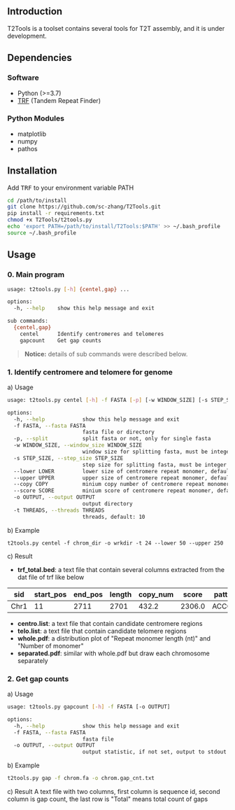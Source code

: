 ## Introduction
T2Tools is a toolset contains several tools for T2T assembly, and it is under development.

## Dependencies
### Software
* Python (>=3.7)
* [TRF](https://github.com/Benson-Genomics-Lab/TRF) (Tandem Repeat Finder)
### Python Modules
* matplotlib
* numpy
* pathos


## Installation

Add <kbd>TRF</kbd> to your environment variable PATH
```bash
cd /path/to/install
git clone https://github.com/sc-zhang/T2Tools.git
pip install -r requirements.txt
chmod +x T2Tools/t2tools.py
echo 'export PATH=/path/to/install/T2Tools:$PATH' >> ~/.bash_profile
source ~/.bash_profile
```


## Usage

### 0. Main program
```bash
usage: t2tools.py [-h] {centel,gap} ...

options:
  -h, --help    show this help message and exit

sub commands:
  {centel,gap}
    centel      Identify centromeres and telomeres
    gapcount    Get gap counts
```
> **Notice:** details of sub commands were described below.


### 1. Identify centromere and telomere for genome
a) Usage
```bash
usage: t2tools.py centel [-h] -f FASTA [-p] [-w WINDOW_SIZE] [-s STEP_SIZE] [--lower LOWER] [--upper UPPER] [--copy COPY] [--score SCORE] -o OUTPUT [-t THREADS]

options:
  -h, --help            show this help message and exit
  -f FASTA, --fasta FASTA
                        fasta file or directory
  -p, --split           split fasta or not, only for single fasta
  -w WINDOW_SIZE, --window_size WINDOW_SIZE
                        window size for splitting fasta, must be integer or scientific notation, like: 10000, 1e4
  -s STEP_SIZE, --step_size STEP_SIZE
                        step size for splitting fasta, must be integer or scientific notation, like: 10000, 1e4
  --lower LOWER         lower size of centromere repeat monomer, default=50
  --upper UPPER         upper size of centromere repeat monomer, default=200
  --copy COPY           minium copy number of centromere repeat monomer, default=10
  --score SCORE         minium score of centromere repeat monomer, default=2000
  -o OUTPUT, --output OUTPUT
                        output directory
  -t THREADS, --threads THREADS
                        threads, default: 10
```

b) Example
```shell
t2tools.py centel -f chrom_dir -o wrkdir -t 24 --lower 50 --upper 250
```

c) Result
* **trf_total.bed**: a text file that contain several columns extracted from the dat file of trf like below

| sid  | start_pos | end_pos | length | copy_num | score  | pattern | seq                         |
|------|-----------|---------|--------|----------|--------|---------|-----------------------------|
| Chr1 | 11        | 2711    | 2701   | 432.2    | 2306.0 | ACCCTA  | ACCCTAACCCTAACCCTAACCCTA... |

* **centro.list**: a text file that contain candidate centromere regions
* **telo.list**: a text file that contain candidate telomere regions
* **whole.pdf**: a distribution plot of "Repeat monomer length (nt)" and "Number of monomer"
* **separated.pdf**: similar with whole.pdf but draw each chromosome separately 


### 2. Get gap counts
a) Usage
```bash
usage: t2tools.py gapcount [-h] -f FASTA [-o OUTPUT]

options:
  -h, --help            show this help message and exit
  -f FASTA, --fasta FASTA
                        fasta file
  -o OUTPUT, --output OUTPUT
                        output statistic, if not set, output to stdout
```

b) Example
```bash
t2tools.py gap -f chrom.fa -o chrom.gap_cnt.txt
```

c) Result
A text file with two columns, first column is sequence id, second column is gap count, 
the last row is "Total" means total count of gaps  
